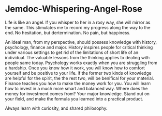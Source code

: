 # Jemdoc-Whispering-Angel-Rose
Life is like an angel. If you whisper to her in a rosy way, she will mirror as the same. This stimulates me to record my progress along the way to the end. No hesitation, but dertermination. No pain, but happiness. 

An ideal man, from my perspective, should possess knowledge with history, psychology, finance and major. History inspires people for critical thinking under various settings to get rid of the limitations of short life of an individual. The valuable lessons from the thinking applies to dealing with people same today. Psychology works exactly when you are struggling from a hardship. Once you know how it work, you will know how to comfort yourself and be positive to your life. If the former two kinds of knowledge are helpful for the spirit, the the rest two, will be benifical for your material. Finance teaches you how to make the money work for you. You will learn how to invest in a much more smart and balanced way. Where does the money for investment comes from? Your major knowledge. Stand out on your field, and make the formula you learned into a practical product. 

Always learn with curiosity, and shared philosophy. 
